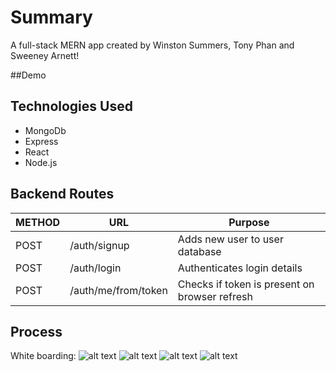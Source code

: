 # Summary
A full-stack MERN app created by Winston Summers, Tony Phan and Sweeney Arnett!

##Demo

## Technologies Used
* MongoDb
* Express
* React
* Node.js

## Backend Routes
METHOD | URL | Purpose
--- | --- | ---
POST | /auth/signup | Adds new user to user database
POST | /auth/login | Authenticates login details
POST | /auth/me/from/token | Checks if token is present on browser refresh

## Process
White boarding:
![alt text](https://i.imgur.com/VM5v76jl.png)
![alt text](https://i.imgur.com/RM3dY1bl.png)
![alt text](https://i.imgur.com/HA1nE8Sl.png)
![alt text](https://i.imgur.com/zLla9Tal.png)
